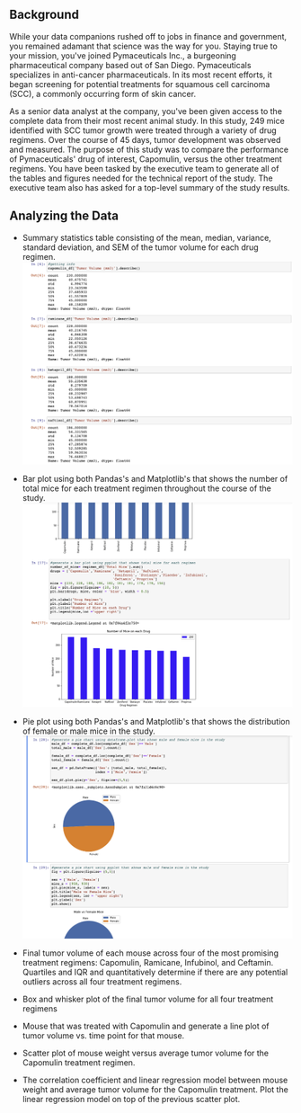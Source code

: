 ## Background

While your data companions rushed off to jobs in finance and government, you remained adamant that science was the way for you. Staying true to your mission, you've joined Pymaceuticals Inc., a burgeoning pharmaceutical company based out of San Diego. Pymaceuticals specializes in anti-cancer pharmaceuticals. In its most recent efforts, it began screening for potential treatments for squamous cell carcinoma (SCC), a commonly occurring form of skin cancer.

As a senior data analyst at the company, you've been given access to the complete data from their most recent animal study. In this study, 249 mice identified with SCC tumor growth were treated through a variety of drug regimens. Over the course of 45 days, tumor development was observed and measured. The purpose of this study was to compare the performance of Pymaceuticals' drug of interest, Capomulin, versus the other treatment regimens. You have been tasked by the executive team to generate all of the tables and figures needed for the technical report of the study. The executive team also has asked for a top-level summary of the study results.

## Analyzing the Data

* Summary statistics table consisting of the mean, median, variance, standard deviation, and SEM of the tumor volume for each drug regimen.
![SummaryStatistics](Images/SummaryStatistics.png)

* Bar plot using both Pandas's and Matplotlib's that shows  the number of total mice for each treatment regimen throughout the course of the study.
![BarPlotPandas](Images/BarPlot.png)

* Pie plot using both Pandas's and Matplotlib's that shows the distribution of female or male mice in the study.
![PiePlot](Images/PiePlot.png)

* Final tumor volume of each mouse across four of the most promising treatment regimens: Capomulin, Ramicane, Infubinol, and Ceftamin. Quartiles and IQR and quantitatively determine if there are any potential outliers across all four treatment regimens.


* Box and whisker plot of the final tumor volume for all four treatment regimens


* Mouse that was treated with Capomulin and generate a line plot of tumor volume vs. time point for that mouse.


* Scatter plot of mouse weight versus average tumor volume for the Capomulin treatment regimen.


* The correlation coefficient and linear regression model between mouse weight and average tumor volume for the Capomulin treatment. Plot the linear regression model on top of the previous scatter plot.

